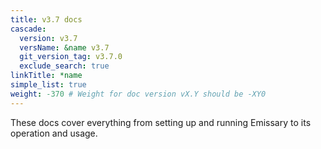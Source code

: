```yaml
---
title: v3.7 docs
cascade:
  version: v3.7
  versName: &name v3.7
  git_version_tag: v3.7.0
  exclude_search: true
linkTitle: *name
simple_list: true
weight: -370 # Weight for doc version vX.Y should be -XY0
---
```


These docs cover everything from setting up and running Emissary to its operation and usage.
